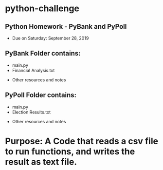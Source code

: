 # python-challenge
## Python Homework - PyBank and PyPoll
* Due on Saturday: September 28, 2019

## PyBank Folder contains:
* main.py
* Financial Analysis.txt
+ Other resources and notes

## PyPoll Folder contains:
* main.py
* Election Results.txt
+ Other resources and notes

# Purpose: A Code that reads a csv file to run functions, and writes the result as text file.
